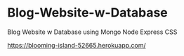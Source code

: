 # Blog-Website-w-Database

 Blog Website w Database using Mongo Node Express CSS

https://blooming-island-52665.herokuapp.com/
